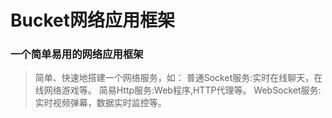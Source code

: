 # Bucket网络应用框架
### 一个简单易用的网络应用框架

> 简单、快速地搭建一个网络服务，如：
> 普通Socket服务:实时在线聊天，在线网络游戏等。
> 简易Http服务:Web程序,HTTP代理等。
> WebSocket服务:实时视频弹幕，数据实时监控等。
	
